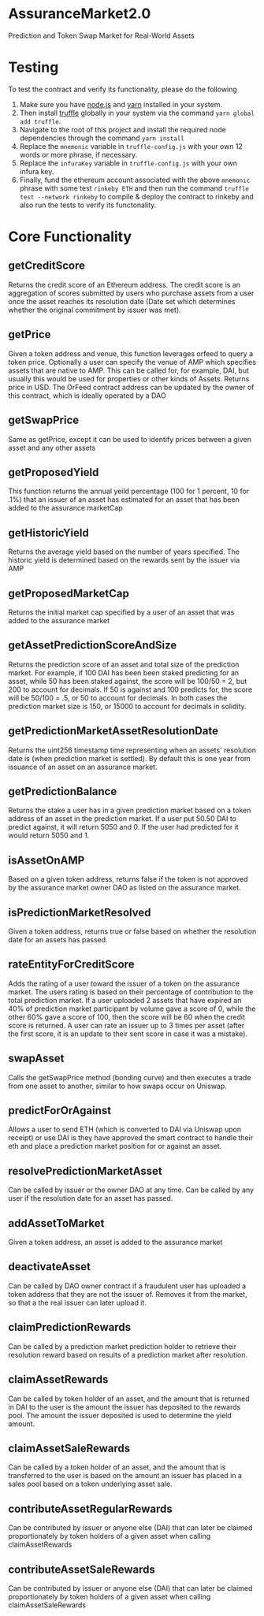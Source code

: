 # AssuranceMarket2.0

Prediction and Token Swap Market for Real-World Assets

# Testing

To test the contract and verify its functionality, please do the following

1. Make sure you have [node.js](https://nodejs.org/en/) and [yarn](https://classic.yarnpkg.com/en/docs/getting-started) installed in your system.
2. Then install [truffle](https://www.trufflesuite.com/docs/truffle/getting-started/installation) globally in your system via the command `yarn global add truffle`.
3. Navigate to the root of this project and install the required node dependencies through the command `yarn install`
4. Replace the `mnemonic` variable in `truffle-config.js` with your own 12 words or more phrase, if necessary.
4. Replace the `infuraKey` variable in `truffle-config.js` with your own infura key.
5. Finally, fund the ethereum account associated with the above `mnemonic` phrase with some test `rinkeby ETH` and then run the command `truffle test --network rinkeby` to compile & deploy the contract to rinkeby and also run the tests to verify its functonality.

# Core Functionality

## getCreditScore

Returns the credit score of an Ethereum address. The credit score is an aggregation of scores submitted by users who purchase assets from a user once the asset reaches its resolution date (Date set which determines whether the original commitment by issuer was met).


## getPrice

Given a token address and venue, this function leverages orfeed to query a token price. Optionally a user can specify the venue of AMP which specifies assets that are native to AMP. This can be called for, for example, DAI, but usually this would be used for properties or other kinds of Assets. Returns price in USD. The OrFeed contract address can be updated by the owner of this contract, which is ideally operated by a DAO

## getSwapPrice

Same as getPrice, except it can be used to identify prices between a given asset and any other assets


## getProposedYield

This function returns the annual yeild percentage (100 for 1 percent, 10 for .1%) that an issuer of an asset has estimated for an asset that has been added to the assurance marketCap


## getHistoricYield

Returns the average yield based on the number of years specified. The historic yield is determined based on the rewards sent by the issuer via AMP


## getProposedMarketCap

Returns the initial market cap specified by a user of an asset that was added to the assurance market


## getAssetPredictionScoreAndSize

Returns the prediction score of an asset and total size of the prediction market. For example, if 100 DAI has been been staked predicting for an asset, while 50 has been staked against, the score will be 100/50 = 2, but 200 to account for decimals. If 50 is against and 100 predicts for, the score will be 50/100 = .5, or 50 to account for decimals. In both cases the prediction market size is 150, or 15000 to account for decimals in solidity.


## getPredictionMarketAssetResolutionDate

Returns the uint256 timestamp time representing when an assets' resolution date is (when prediction market is settled). By default this is one year from issuance of an asset on an assurance market.


## getPredictionBalance

Returns the stake a user has in a given prediction market based on a token address of an asset in the prediction market. If a user put 50.50 DAI to predict against, it will return 5050 and 0. If the user had predicted for it would return 5050 and 1.


## isAssetOnAMP

Based on a given token address, returns false if the token is not approved by the assurance market owner DAO as listed on the assurance market.


## isPredictionMarketResolved

Given a token address, returns true or false based on whether the resolution date for an assets has passed.


## rateEntityForCreditScore

Adds the rating of a user toward the issuer of a token on the assurance market. The users rating is based on their percentage of contribution to the total prediction market. If a user uploaded 2 assets that have expired an 40% of prediction market participant by volume gave a score of 0, while the other 60% gave a score of 100, then the score will be 60 when the credit score is returned. A user can rate an issuer up to 3 times per asset (after the first score, it is an update to their  sent score in case it was a mistake).


## swapAsset

Calls the getSwapPrice method (bonding curve) and then executes a trade from one asset to another, similar to how swaps occur on Uniswap.


## predictForOrAgainst

Allows a user to send ETH (which is converted to DAI via Uniswap upon receipt) or use DAI is they have approved the smart contract to handle their eth and place a prediction market position for or against an asset.


## resolvePredictionMarketAsset
Can be called by issuer or the owner DAO at any time. Can be called by any user if the resolution date for an asset has passed.


## addAssetToMarket

Given a token address, an asset is added to the assurance market


## deactivateAsset

Can be called by DAO owner contract if a fraudulent user has uploaded a token address that they are not the issuer of. Removes it from the market, so that a the real issuer can later upload it.


## claimPredictionRewards

Can be called by a prediction market prediction holder to retrieve their resolution reward based on results of a prediction market after resolution.

## claimAssetRewards

Can be called by token holder of an asset, and the amount that is returned in DAI to the user is the amount the issuer has deposited to the rewards pool. The amount the issuer deposited is used to determine the yield amount.


## claimAssetSaleRewards

Can be called by a token holder of an asset, and the amount that is transferred to the user is based on the amount an issuer has placed in a sales pool based on a token underlying asset sale.


## contributeAssetRegularRewards

Can be contributed by issuer or anyone else (DAI) that can later be claimed proportionately by token holders of a given asset when calling claimAssetRewards

## contributeAssetSaleRewards

Can be contributed by issuer or anyone else (DAI) that can later be claimed proportionately by token holders of a given asset when calling claimAssetSaleRewards
